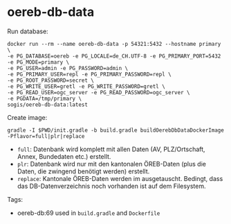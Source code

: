 # oereb-db-data

Run database:
```
docker run --rm --name oereb-db-data -p 54321:5432 --hostname primary \
-e PG_DATABASE=oereb -e PG_LOCALE=de_CH.UTF-8 -e PG_PRIMARY_PORT=5432 -e PG_MODE=primary \
-e PG_USER=admin -e PG_PASSWORD=admin \
-e PG_PRIMARY_USER=repl -e PG_PRIMARY_PASSWORD=repl \
-e PG_ROOT_PASSWORD=secret \
-e PG_WRITE_USER=gretl -e PG_WRITE_PASSWORD=gretl \
-e PG_READ_USER=ogc_server -e PG_READ_PASSWORD=ogc_server \
-e PGDATA=/tmp/primary \
sogis/oereb-db-data:latest
```


Create image:
```
gradle -I $PWD/init.gradle -b build.gradle buildOerebDbDataDockerImage -Pflavor=full|plr|replace
```

- `full`: Datenbank wird komplett mit allen Daten (AV, PLZ/Ortschaft, Annex, Bundedaten etc.) erstellt.
- `plr`: Datenbank wird nur mit den kantonalen ÖREB-Daten (plus die Daten, die zwingend benötigt werden) erstellt.
- `replace`: Kantonale ÖREB-Daten werden im ausgetauscht. Bedingt, dass das DB-Datenverzeichnis noch vorhanden ist auf dem Filesystem.

Tags:
- oereb-db:69 used in `build.gradle` and `Dockerfile`
